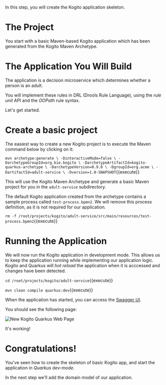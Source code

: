In this step, you will create the Kogito application skeleton.

# The Project

You start with a basic Maven-based Kogito application which has been generated from the Kogito Maven Archetype.

# The Application You Will Build

The application is a decision microservice which determines whether a person is an adult.

You will implement these rules in DRL (Drools Rule Language), using the _rule unit_ API and the _OOPath_ rule syntax.

Let's get started.

# Create a basic project

The easiest way to create a new Kogito project is to execute the Maven command below by clicking on it:

`mvn archetype:generate \
  -DinteractiveMode=false \
  -DarchetypeGroupId=org.kie.kogito \
  -DarchetypeArtifactId=kogito-quarkus-archetype \
  -DarchetypeVersion=0.9.0 \
  -DgroupId=org.acme \
  -DartifactId=adult-service \
  -Dversion=1.0-SNAPSHOT`{{execute}}

This will use the Kogito Maven Archetype and generate a basic Maven project for you in the `adult-service` subdirectory.

The default Kogito application created from the archetype contains a sample process called `test-process.bpmn2`. We will remove this process definition, as it is not required for our application.

`rm -f /root/projects/kogito/adult-service/src/main/resources/test-process.bpmn2`{{execute}}

# Running the Application

We will now run the Kogito application in development mode. This allows us to keep the application running while implementing our application logic. Kogito and Quarkus will _hot reload_ the application when it is acccessed and changes have been detected.

`cd /root/projects/kogito/adult-service`{{execute}}

`mvn clean compile quarkus:dev`{{execute}}

When the application has started, you can access the [Swagger UI](https://[[CLIENT_SUBDOMAIN]]-8080-[[KATACODA_HOST]].environments.katacoda.com/swagger-ui).

You should see the following page:

![New Kogito Quarkus Web Page](/openshift/assets/middleware/middleware-kogito/new-kogito-quarkus-swagger-ui.png)

It's working!


# Congratulations!

You've seen how to create the skeleton of basic Kogito app, and start the application in _Quarkus dev-mode_.

In the next step we'll add the domain model of our application.
